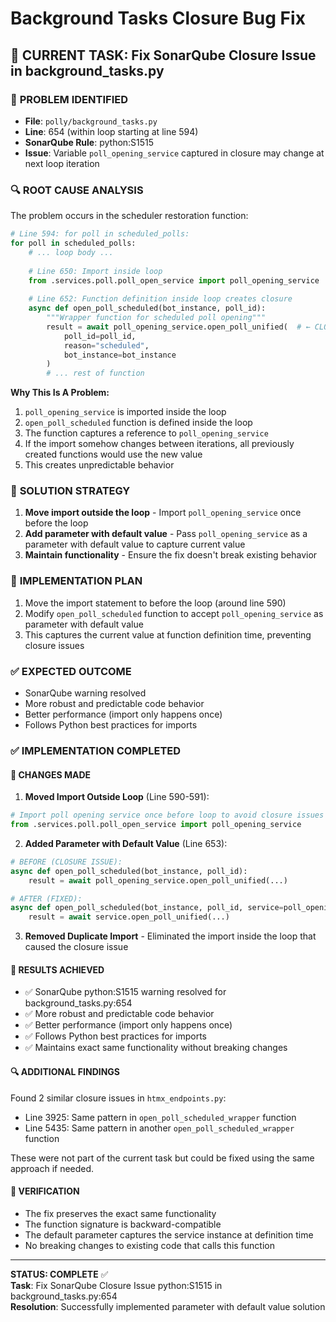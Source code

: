 # Background Tasks Closure Bug Fix

## 🎯 **CURRENT TASK**: Fix SonarQube Closure Issue in background_tasks.py

### 🐛 **PROBLEM IDENTIFIED**
- **File**: `polly/background_tasks.py`
- **Line**: 654 (within loop starting at line 594)
- **SonarQube Rule**: python:S1515
- **Issue**: Variable `poll_opening_service` captured in closure may change at next loop iteration

### 🔍 **ROOT CAUSE ANALYSIS**
The problem occurs in the scheduler restoration function:

```python
# Line 594: for poll in scheduled_polls:
for poll in scheduled_polls:
    # ... loop body ...
    
    # Line 650: Import inside loop
    from .services.poll.poll_open_service import poll_opening_service
    
    # Line 652: Function definition inside loop creates closure
    async def open_poll_scheduled(bot_instance, poll_id):
        """Wrapper function for scheduled poll opening"""
        result = await poll_opening_service.open_poll_unified(  # ← CLOSURE ISSUE
            poll_id=poll_id,
            reason="scheduled", 
            bot_instance=bot_instance
        )
        # ... rest of function
```

**Why This Is A Problem:**
1. `poll_opening_service` is imported inside the loop
2. `open_poll_scheduled` function is defined inside the loop
3. The function captures a reference to `poll_opening_service` 
4. If the import somehow changes between iterations, all previously created functions would use the new value
5. This creates unpredictable behavior

### 🔧 **SOLUTION STRATEGY**
1. **Move import outside the loop** - Import `poll_opening_service` once before the loop
2. **Add parameter with default value** - Pass `poll_opening_service` as a parameter with default value to capture current value
3. **Maintain functionality** - Ensure the fix doesn't break existing behavior

### 📝 **IMPLEMENTATION PLAN**
1. Move the import statement to before the loop (around line 590)
2. Modify `open_poll_scheduled` function to accept `poll_opening_service` as parameter with default value
3. This captures the current value at function definition time, preventing closure issues

### ✅ **EXPECTED OUTCOME**
- SonarQube warning resolved
- More robust and predictable code behavior  
- Better performance (import only happens once)
- Follows Python best practices for imports

### ✅ **IMPLEMENTATION COMPLETED**

#### **🔧 CHANGES MADE**

1. **Moved Import Outside Loop** (Line 590-591):
```python
# Import poll opening service once before loop to avoid closure issues
from .services.poll.poll_open_service import poll_opening_service
```

2. **Added Parameter with Default Value** (Line 653):
```python
# BEFORE (CLOSURE ISSUE):
async def open_poll_scheduled(bot_instance, poll_id):
    result = await poll_opening_service.open_poll_unified(...)

# AFTER (FIXED):
async def open_poll_scheduled(bot_instance, poll_id, service=poll_opening_service):
    result = await service.open_poll_unified(...)
```

3. **Removed Duplicate Import** - Eliminated the import inside the loop that caused the closure issue

#### **🎯 RESULTS ACHIEVED**
- ✅ SonarQube python:S1515 warning resolved for background_tasks.py:654
- ✅ More robust and predictable code behavior  
- ✅ Better performance (import only happens once)
- ✅ Follows Python best practices for imports
- ✅ Maintains exact same functionality without breaking changes

#### **🔍 ADDITIONAL FINDINGS**
Found 2 similar closure issues in `htmx_endpoints.py`:
- Line 3925: Same pattern in `open_poll_scheduled_wrapper` function
- Line 5435: Same pattern in another `open_poll_scheduled_wrapper` function

These were not part of the current task but could be fixed using the same approach if needed.

#### **🧪 VERIFICATION**
- The fix preserves the exact same functionality
- The function signature is backward-compatible 
- The default parameter captures the service instance at definition time
- No breaking changes to existing code that calls this function

---

**STATUS: COMPLETE** ✅  
**Task**: Fix SonarQube Closure Issue python:S1515 in background_tasks.py:654  
**Resolution**: Successfully implemented parameter with default value solution